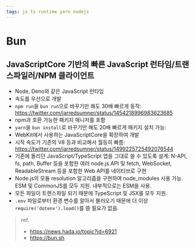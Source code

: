 ```yaml
---
tags: js ts runtime yarn nodejs
---
```


# Bun

## JavaScriptCore 기반의 빠른 JavaScript 런타임/트랜스파일러/NPM 클라이언트

- Node, Deno와 같은 JavaScript 런타임
- 속도를 우선으로 개발
- `npm run`을 `bun run`으로 바꾸기만 해도 30배 빠르게 동작: https://twitter.com/jarredsumner/status/1454218996983623685
- npm과 호환 가능한 패키지 매니저를 포함
- `yarn`을 `bun install`로 바꾸기만 해도 20배 빠르게 패키지 설치 가능:
- WebKit에서 사용하는 JavaScriptCore을 확장하여 개발
- 시작 속도가 기존의 V8 등과 비교해서 월등히 빠름: https://twitter.com/jarredsumner/status/1499225725492076544
- 기존에 돌리던 JavaScript/TypeScript 앱을 그대로 쓸 수 있도록 설계: N-API, fs, path, Buffer 등을 포함한 여러 node.js API 및 fetch, WebSocket, ReadableStream 등을 포함한 Web API를 네이티브로 구현
- Node.js의 모듈 resolution 알고리즘을 구현하여 node_modules 사용 가능. ESM 및 CommonJS를 모두 지원. 내부적으로는 ESM을 사용.
- 모든 파일이 트랜스파일 되기 때문에 TypeScript 및 JSX를 모두 지원.
- `.env` 파일로부터 환경 변수를 알아서 불러오기 때문에 더 이상 `require('dotenv').load()`를 쓸 필요가 없음.

> ref. 
> - https://news.hada.io/topic?id=6921
> - https://bun.sh
